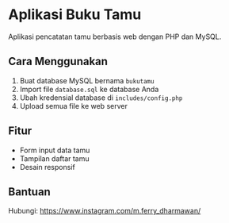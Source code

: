 # Aplikasi Buku Tamu

Aplikasi pencatatan tamu berbasis web dengan PHP dan MySQL.

## Cara Menggunakan

1. Buat database MySQL bernama `bukutamu`
2. Import file `database.sql` ke database Anda
3. Ubah kredensial database di `includes/config.php`
4. Upload semua file ke web server

## Fitur

- Form input data tamu
- Tampilan daftar tamu
- Desain responsif

## Bantuan

Hubungi: https://www.instagram.com/m.ferry_dharmawan/
